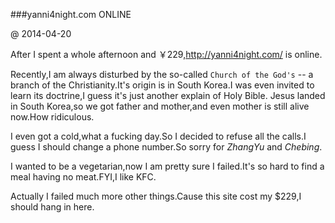 ###yanni4night.com ONLINE

 @ 2014-04-20

After I spent a whole afternoon and ￥229,<http://yanni4night.com/> is online.

Recently,I am always  disturbed by the so-called `Church of the God's` -- a branch of the Christianity.It's origin is in South Korea.I was even invited to learn its doctrine,I guess it's just another explain of Holy Bible.
Jesus landed in South Korea,so we got father and mother,and even mother is still alive now.How ridiculous.


I even got a cold,what a fucking day.So I decided to refuse all the calls.I guess I should change a phone number.So sorry for _ZhangYu_ and _Chebing_.

I wanted to be a vegetarian,now I am pretty sure I failed.It's so hard to find a meal having no meat.FYI,I like KFC.

Actually I failed much more other things.Cause this site cost my $229,I should hang in here.

